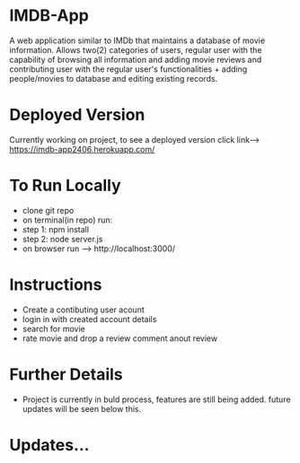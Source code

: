 # IMDB-App

A web application similar to IMDb that maintains a database of movie information. Allows two(2) categories of users, regular user with the capability of browsing all information and adding movie reviews and contributing user with the regular user's functionalities + adding people/movies to database and editing existing records.

# Deployed Version
Currently working on project, to see a deployed version click link--> https://imdb-app2406.herokuapp.com/

# To Run Locally
- clone git repo
- on terminal(in repo) run: 
- step 1: npm install
- step 2: node server.js
- on browser run --> http://localhost:3000/

# Instructions
- Create a contibuting user acount
- login in with created account details
- search for movie
- rate movie and drop a review comment anout review

# Further Details
- Project is currently in buld process, features are still being added. future updates will be seen below this.

# Updates...